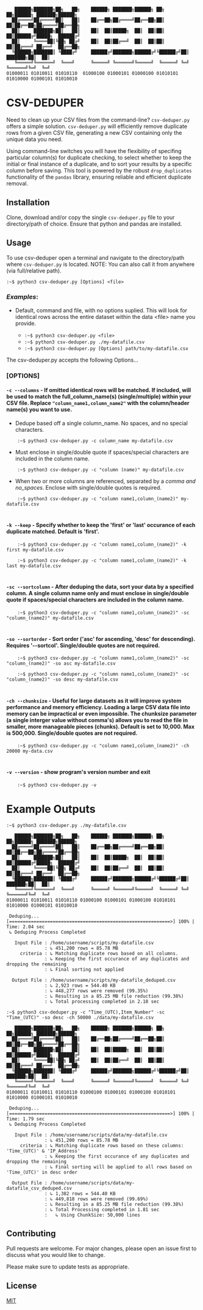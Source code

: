 
```
   ██████╗███████╗██╗   ██╗    ██████╗ ███████╗██████╗ ██╗   ██╗██████╗ ███████╗██████╗ 
  ██╔════╝██╔════╝██║   ██║    ██╔══██╗██╔════╝██╔══██╗██║   ██║██╔══██╗██╔════╝██╔══██╗
  ██║     ███████╗██║   ██║    ██║  ██║█████╗  ██║  ██║██║   ██║██████╔╝█████╗  ██████╔╝
  ██║     ╚════██║╚██╗ ██╔╝    ██║  ██║██╔══╝  ██║  ██║██║   ██║██╔═══╝ ██╔══╝  ██╔══██╗
  ╚██████╗███████║ ╚████╔╝     ██████╔╝███████╗██████╔╝╚██████╔╝██║     ███████╗██║  ██║
   ╚═════╝╚══════╝  ╚═══╝      ╚═════╝ ╚══════╝╚═════╝  ╚═════╝ ╚═╝     ╚══════╝╚═╝  ╚═╝
01000011 01010011 01010110  01000100 01000101 01000100 01010101 01010000 01000101 01010010
```


# CSV-DEDUPER

Need to clean up your CSV files from the command-line? `csv-deduper.py` offers a simple solution. `csv-deduper.py` will efficiently remove duplicate rows from a given CSV file, generating a new CSV containing only the unique data you need. 

Using command-line switches you will have the flexibility of specifing particular column(s) for duplicate checking, to select whether to keep the initial or final instance of a duplicate, and to sort your results by a specific column before saving. This tool is powered by the robust `drop_duplicates` functionality of the `pandas` library, ensuring reliable and efficient duplicate removal.

## Installation

Clone, download and/or copy the single `csv-deduper.py` file to your directory/path of choice. Ensure that python and pandas are installed.


## Usage

To use csv-deduper open a terminal and navigate to the directory/path where `csv-deduper.py` is located. NOTE: You can also call it from anywhere (via full/relative path).

	:~$ python3 csv-deduper.py [Options] <file>

### _Examples_:
* Default, command and file, with no options suplied. This will look for identical rows across the entire dataset within the data \<file\> name you provide. 

	- ```:~$ python3 csv-deduper.py <file>```
	- ```:~$ python3 csv-deduper.py ./my-datafile.csv```
	- ```:~$ python3 csv-deduper.py [Options] path/to/my-datafile.csv```

The csv-deduper.py accepts the following Options...

### [OPTIONS]

#### `-c --columns` - If omitted identical rows will be matched. If included, will be used to match the full_column_name(s) (single/multiple) within your CSV file. Replace `"column_name1,column_name2"` with the column/header name(s) you want to use.

  - Dedupe based off a single column_name. No spaces, and no special characters.
```
	:~$ python3 csv-deduper.py -c column_name my-datafile.csv
```
  - Must enclose in single/double quote if spaces/special characters are included in the column name.
```
	:~$ python3 csv-deduper.py -c "column (name)" my-datafile.csv
```
- When two or more columns are referenced, separated by a _comma and no_spaces_. Enclose with single/double quotes is required.
```
	:~$ python3 csv-deduper.py -c "column name1,column_(name2)" my-datafile.csv
```

#
#### `-k --keep` - Specify whether to keep the 'first' or 'last' occurance of each duplicate matched. Default is 'first'.
```
	:~$ python3 csv-deduper.py -c "column name1,column_(name2)" -k first my-datafile.csv
```
```
	:~$ python3 csv-deduper.py -c "column name1,column_(name2)" -k last my-datafile.csv
```

#
#### `-sc --sortcolumn` - After deduping the data, sort your data by a specified column. A single column name only and must enclose in single/double quote if spaces/special characters are included in the column name.

```
	:~$ python3 csv-deduper.py -c "column name1,column_(name2)" -sc "column_(name2)" my-datafile.csv
```

#
#### `-so --sortorder` - Sort order ('asc' for ascending, 'desc' for descending). Requires '--sortcol'. Single/double quotes are not required.

```
	:~$ python3 csv-deduper.py -c "column name1,column_(name2)" -sc "column_(name2)" -so asc my-datafile.csv
```
```
	:~$ python3 csv-deduper.py -c "column name1,column_(name2)" -sc "column_(name2)" -so desc my-datafile.csv
```

#
#### `-ch --chunksize` - Useful for large datasets as it will improve system performance and memory efficiency. Loading a large CSV data file into memory can be impractical or even impossible. The chunksize parameter (a single interger value without comma's) allows you to read the file in smaller, more manageable pieces (chunks). Default is set to 10,000. Max is 500,000. Single/double quotes are not required.

```
	:~$ python3 csv-deduper.py -c "column name1,column_(name2)" -ch 20000 my-data.csv
```

#
#### `-v --version` - show program's version number and exit

```
	:~$ python3 csv-deduper.py -v
```

# Example Outputs
```
:~$ python3 csv-deduper.py ./my-datafile.csv

   ██████╗███████╗██╗   ██╗    ██████╗ ███████╗██████╗ ██╗   ██╗██████╗ ███████╗██████╗ 
  ██╔════╝██╔════╝██║   ██║    ██╔══██╗██╔════╝██╔══██╗██║   ██║██╔══██╗██╔════╝██╔══██╗
  ██║     ███████╗██║   ██║    ██║  ██║█████╗  ██║  ██║██║   ██║██████╔╝█████╗  ██████╔╝
  ██║     ╚════██║╚██╗ ██╔╝    ██║  ██║██╔══╝  ██║  ██║██║   ██║██╔═══╝ ██╔══╝  ██╔══██╗
  ╚██████╗███████║ ╚████╔╝     ██████╔╝███████╗██████╔╝╚██████╔╝██║     ███████╗██║  ██║
   ╚═════╝╚══════╝  ╚═══╝      ╚═════╝ ╚══════╝╚═════╝  ╚═════╝ ╚═╝     ╚══════╝╚═╝  ╚═╝
01000011 01010011 01010110 01000100 01000101 01000100 01010101 01010000 01000101 01010010

 Deduping... [===========================================================>] 100% | Time: 2.04 sec
 ↳ Deduping Process Completed
 
   Input File : /home/username/scripts/my-datafile.csv 
              : ↳ 451,200 rows = 85.78 MB 
     criteria : ↳ Matching duplicate rows based on all columns.
              : ↳ Keeping the first occurance of any duplicates and dropping the remaining
              : ↳ Final sorting not applied

  Output File : /home/username/scripts/my-datafile_deduped.csv 
              : ↳ 2,923 rows = 544.40 KB 
              : ↳ 448,277 rows were removed (99.35%)
              : ↳ Resulting in a 85.25 MB file reduction (99.38%)
              : ↳ Total processing completed in 2.18 sec
```

```
:~$ python3 csv-deduper.py -c "Time_(UTC),Item_Number" -sc "Time_(UTC)" -so desc -ch 50000 ./data/my-datafile.csv

   ██████╗███████╗██╗   ██╗    ██████╗ ███████╗██████╗ ██╗   ██╗██████╗ ███████╗██████╗ 
  ██╔════╝██╔════╝██║   ██║    ██╔══██╗██╔════╝██╔══██╗██║   ██║██╔══██╗██╔════╝██╔══██╗
  ██║     ███████╗██║   ██║    ██║  ██║█████╗  ██║  ██║██║   ██║██████╔╝█████╗  ██████╔╝
  ██║     ╚════██║╚██╗ ██╔╝    ██║  ██║██╔══╝  ██║  ██║██║   ██║██╔═══╝ ██╔══╝  ██╔══██╗
  ╚██████╗███████║ ╚████╔╝     ██████╔╝███████╗██████╔╝╚██████╔╝██║     ███████╗██║  ██║
   ╚═════╝╚══════╝  ╚═══╝      ╚═════╝ ╚══════╝╚═════╝  ╚═════╝ ╚═╝     ╚══════╝╚═╝  ╚═╝
01000011 01010011 01010110 01000100 01000101 01000100 01010101 01010000 01000101 01010010

 Deduping... [===========================================================>] 100% | Time: 1.79 sec
 ↳ Deduping Process Completed

   Input File : /home/username/scripts/data/my-datafile.csv 
              : ↳ 451,200 rows = 85.78 MB 
     criteria : ↳ Matching duplicate rows based on these columns: 'Time_(UTC)' & 'IP_Address'
              : ↳ Keeping the first occurance of any duplicates and dropping the remaining
              : ↳ Final sorting will be applied to all rows based on 'Time_(UTC)' in desc order

  Output File : /home/username/scripts/data/my-datafile_csv_deduped.csv 
              : ↳ 1,382 rows = 544.40 KB 
              : ↳ 449,818 rows were removed (99.69%)
              : ↳ Resulting in a 85.25 MB file reduction (99.38%)
              : ↳ Total Processing completed in 1.81 sec
              :   ↳ Using ChunkSize: 50,000 lines

```

## Contributing

Pull requests are welcome. For major changes, please open an issue first
to discuss what you would like to change.

Please make sure to update tests as appropriate.

## License

[MIT](https://choosealicense.com/licenses/mit/)
